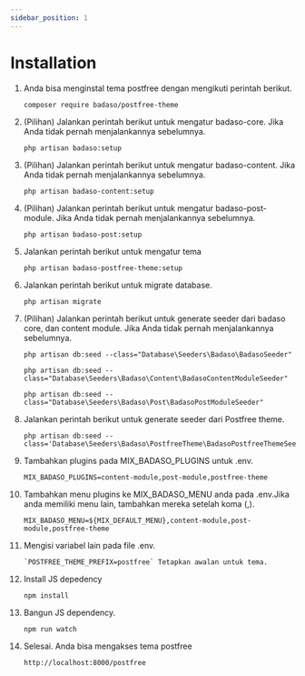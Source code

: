 ```yaml
---
sidebar_position: 1
---
```


# Installation

1. Anda bisa menginstal tema postfree dengan mengikuti perintah berikut.

    ```
    composer require badaso/postfree-theme
    ```

1. (Pilihan) Jalankan perintah berikut untuk mengatur badaso-core. Jika Anda tidak pernah menjalankannya sebelumnya.

    ```
    php artisan badaso:setup
    ```
1. (Pilihan) Jalankan perintah berikut untuk mengatur badaso-content. Jika Anda tidak pernah menjalankannya sebelumnya.

    ```
    php artisan badaso-content:setup
    ```

1. (Pilihan) Jalankan perintah berikut untuk mengatur badaso-post-module. Jika Anda tidak pernah menjalankannya sebelumnya.

    ```
    php artisan badaso-post:setup
    ```

1. Jalankan perintah berikut untuk mengatur tema

    ```
    php artisan badaso-postfree-theme:setup
    ```

1. Jalankan perintah berikut untuk migrate database.

    ```
    php artisan migrate
    ```

1. (Pilihan) Jalankan perintah berikut untuk generate seeder dari badaso core, dan content module. Jika Anda tidak pernah menjalankannya sebelumnya.

    ```
    php artisan db:seed --class="Database\Seeders\Badaso\BadasoSeeder"

    php artisan db:seed --class="Database\Seeders\Badaso\Content\BadasoContentModuleSeeder"

    php artisan db:seed --class="Database\Seeders\Badaso\Post\BadasoPostModuleSeeder"
    ```

1. Jalankan perintah berikut untuk generate seeder dari Postfree theme.

    ```
    php artisan db:seed --class='Database\Seeders\Badaso\PostfreeTheme\BadasoPostfreeThemeSeeder'
    ```

1. Tambahkan plugins pada MIX_BADASO_PLUGINS untuk .env.

    ```
    MIX_BADASO_PLUGINS=content-module,post-module,postfree-theme
    ```

1. Tambahkan menu plugins  ke MIX_BADASO_MENU anda pada .env.Jika anda memiliki menu lain, tambahkan mereka setelah koma (,).
    ```
    MIX_BADASO_MENU=${MIX_DEFAULT_MENU},content-module,post-module,postfree-theme
    ```

1. Mengisi variabel lain pada file .env.
    ```
    `POSTFREE_THEME_PREFIX=postfree` Tetapkan awalan untuk tema.
    ```

1. Install JS depedency
    ```
    npm install
    ```

1. Bangun JS dependency.
    ```
    npm run watch
    ```

1. Selesai. Anda bisa mengakses tema postfree
    ```
    http://localhost:8000/postfree
    ```

